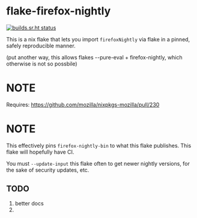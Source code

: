 # flake-firefox-nightly

[![builds.sr.ht status](https://builds.sr.ht/~colemickens/flake-firefox-nightly.svg)](https://builds.sr.ht/~colemickens/flake-firefox-nightly?)


This is a nix flake that lets you import `firefoxNightly` via flake
in a pinned, safely reproducible manner.

(put another way, this allows flakes --pure-eval + firefox-nightly, which
otherwise is not so possbile)

# NOTE

Requires: https://github.com/mozilla/nixpkgs-mozilla/pull/230

# NOTE

This effectively pins `firefox-nightly-bin` to what this flake publishes.
This flake will hopefully have CI.

You must `--update-input` this flake often to get newer nightly versions,
for the sake of security updates, etc.

## TODO

1. better docs
2. 
